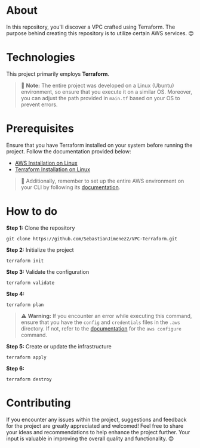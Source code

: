 # About
In this repository, you'll discover a VPC crafted using Terraform. The purpose behind creating this repository is to utilize certain AWS services. 😊

# Technologies
This project primarily employs **Terraform**.

> 📝 **Note:** 
> The entire project was developed on a Linux (Ubuntu) environment, so ensure that you execute it on a similar OS. Moreover, you can adjust the path provided in `main.tf` based on your OS to prevent errors.

# Prerequisites
Ensure that you have Terraform installed on your system before running the project. Follow the documentation provided below:

- [AWS Installation on Linux](https://docs.aws.amazon.com/es_es/cli/latest/userguide/getting-started-install.html)
- [Terraform Installation on Linux](https://developer.hashicorp.com/terraform/install#linux)

> 🚀 Additionally, remember to set up the entire AWS environment on your CLI by following its [documentation](https://docs.aws.amazon.com/cli/latest/userguide/cli-configure-files.html).

# How to do
**Step 1:** Clone the repository 
```
git clone https://github.com/SebastianJimenez2/VPC-Terraform.git
```
**Step 2:** Initialize the project
```
terraform init
```
**Step 3:** Validate the configuration
```
terraform validate
```
**Step 4:** 
```
terraform plan
```
> ⚠️ **Warning:** 
> If you encounter an error while executing this command, ensure that you have the `config` and `credentials` files in the `.aws` directory. If not, refer to the [documentation](https://docs.aws.amazon.com/cli/latest/userguide/cli-configure-files.html) for the `aws configure` command.

**Step 5:** Create or update the infrastructure
```
terraform apply
```
**Step 6:**
```
terraform destroy
```

# Contributing
If you encounter any issues within the project, suggestions and feedback for the project are greatly appreciated and welcomed! Feel free to share your ideas and recommendations to help enhance the project further. Your input is valuable in improving the overall quality and functionality. 😊
